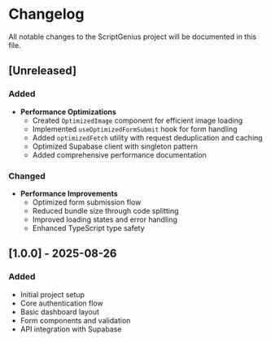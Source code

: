 # Changelog

All notable changes to the ScriptGenius project will be documented in this file.

## [Unreleased]

### Added
- **Performance Optimizations**
  - Created `OptimizedImage` component for efficient image loading
  - Implemented `useOptimizedFormSubmit` hook for form handling
  - Added `optimizedFetch` utility with request deduplication and caching
  - Optimized Supabase client with singleton pattern
  - Added comprehensive performance documentation

### Changed
- **Performance Improvements**
  - Optimized form submission flow
  - Reduced bundle size through code splitting
  - Improved loading states and error handling
  - Enhanced TypeScript type safety

## [1.0.0] - 2025-08-26

### Added
- Initial project setup
- Core authentication flow
- Basic dashboard layout
- Form components and validation
- API integration with Supabase
